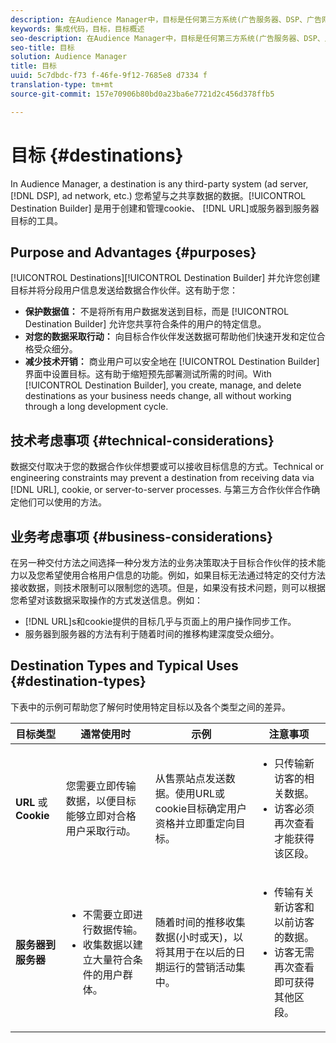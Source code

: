```yaml
---
description: 在Audience Manager中，目标是任何第三方系统(广告服务器、DSP、广告网络等)。您希望与之共享数据的数据。目标生成器是用于创建和管理cookie、URL或服务器到服务器目标的工具。
keywords: 集成代码，目标，目标概述
seo-description: 在Audience Manager中，目标是任何第三方系统(广告服务器、DSP、广告网络等)。您希望与之共享数据的数据。目标生成器是用于创建和管理cookie、URL或服务器到服务器目标的工具。
seo-title: 目标
solution: Audience Manager
title: 目标
uuid: 5c7dbdc-f73 f-46fe-9f12-7685e8 d7334 f
translation-type: tm+mt
source-git-commit: 157e70906b80bd0a23ba6e7721d2c456d378ffb5

---
```



# 目标 {#destinations}

In Audience Manager, a destination is any third-party system (ad server, [!DNL DSP], ad network, etc.) 您希望与之共享数据的数据。[!UICONTROL Destination Builder] 是用于创建和管理cookie、 [!DNL URL]或服务器到服务器目标的工具。

## Purpose and Advantages {#purposes}

<!-- c_destinations.xml -->

[!UICONTROL Destinations][!UICONTROL Destination Builder] 并允许您创建目标并将分段用户信息发送给数据合作伙伴。这有助于您：

* **保护数据值：** 不是将所有用户数据发送到目标，而是 [!UICONTROL Destination Builder] 允许您共享符合条件的用户的特定信息。
* **对您的数据采取行动：** 向目标合作伙伴发送数据可帮助他们快速开发和定位合格受众细分。
* **减少技术开销：** 商业用户可以安全地在 [!UICONTROL Destination Builder] 界面中设置目标。这有助于缩短预先部署测试所需的时间。With [!UICONTROL Destination Builder], you create, manage, and delete destinations as your business needs change, all without working through a long development cycle.

## 技术考虑事项 {#technical-considerations}

<!-- destination-delivery-methods.xml -->

数据交付取决于您的数据合作伙伴想要或可以接收目标信息的方式。Technical or engineering constraints may prevent a destination from receiving data via [!DNL URL], cookie, or server-to-server processes. 与第三方合作伙伴合作确定他们可以使用的方法。

## 业务考虑事项 {#business-considerations}

在另一种交付方法之间选择一种分发方法的业务决策取决于目标合作伙伴的技术能力以及您希望使用合格用户信息的功能。例如，如果目标无法通过特定的交付方法接收数据，则技术限制可以限制您的选项。但是，如果没有技术问题，则可以根据您希望对该数据采取操作的方式发送信息。例如：

* [!DNL URL]s和cookie提供的目标几乎与页面上的用户操作同步工作。
* 服务器到服务器的方法有利于随着时间的推移构建深度受众细分。

## Destination Types and Typical Uses {#destination-types}

下表中的示例可帮助您了解何时使用特定目标以及各个类型之间的差异。

| 目标类型 | 通常使用时 | 示例 | 注意事项 |
|--- |--- |--- |--- |
| **URL** 或 **Cookie** | 您需要立即传输数据，以便目标能够立即对合格用户采取行动。 | 从售票站点发送数据。使用URL或cookie目标确定用户资格并立即重定向目标。 | <ul><li>只传输新访客的相关数据。 </li><li>访客必须再次查看才能获得该区段。</li></ul> |
| **服务器到服务器** | <ul><li>不需要立即进行数据传输。</li><li>收集数据以建立大量符合条件的用户群体。</li></ul> | 随着时间的推移收集数据(小时或天)，以将其用于在以后的日期运行的营销活动集中。 | <ul><li>传输有关新访客和以前访客的数据。 </li><li>访客无需再次查看即可获得其他区段。</li></ul> |
